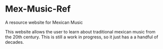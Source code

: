 # Mex-Music-Ref
A resource website for Mexican Music

This website allows the user to learn about traditional mexican music from the 20th century.
This is still a work in progress, so it just has a a handful of decades. 

